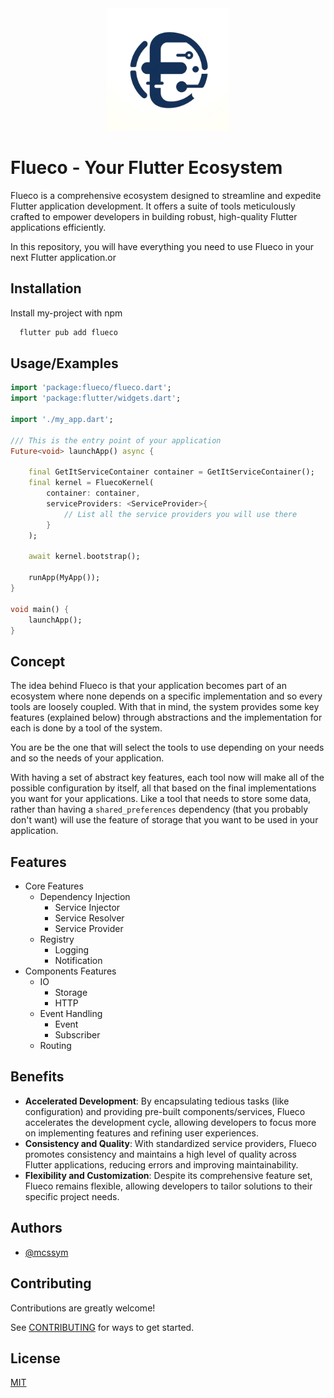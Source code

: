 <div style="width: 100%; text-align: center;"><img src="./logo-flueco.jpg" title="Flueco Logo" style="margin: auto; display: inline-block;" alt="Flueco Logo" width="196"/></div>

# Flueco - Your Flutter Ecosystem

Flueco is a comprehensive ecosystem designed to streamline and expedite Flutter application development. It offers a suite of tools meticulously crafted to empower developers in building robust, high-quality Flutter applications efficiently.

In this repository, you will have everything you need to use Flueco in your next Flutter application.or

## Installation

Install my-project with npm

```bash
  flutter pub add flueco
```

## Usage/Examples

```dart
import 'package:flueco/flueco.dart';
import 'package:flutter/widgets.dart';

import './my_app.dart';

/// This is the entry point of your application
Future<void> launchApp() async {
    
    final GetItServiceContainer container = GetItServiceContainer();
    final kernel = FluecoKernel(
        container: container,
        serviceProviders: <ServiceProvider>{
            // List all the service providers you will use there
        }
    );

    await kernel.bootstrap();

    runApp(MyApp());
}

void main() {
    launchApp();
}
```

## Concept

The idea behind Flueco is that your application becomes part of an ecosystem where none depends on a specific implementation and so every tools are loosely coupled. With that in mind, the system provides some key features (explained below) through abstractions and the implementation for each is done by a tool of the system.

You are be the one that will select the tools to use depending on your needs and so the needs of your application.

With having a set of abstract key features, each tool now will make all of the possible configuration by itself, all that based on the final implementations you want for your applications. Like a tool that needs to store some data, rather than having a `shared_preferences` dependency (that you probably don't want) will use the feature of storage that you want to be used in your application.

## Features

- Core Features
  - Dependency Injection
    - Service Injector
    - Service Resolver
    - Service Provider
  - Registry
    - Logging
    - Notification
- Components Features
  - IO
    - Storage
    - HTTP
  - Event Handling
    - Event
    - Subscriber
  - Routing

## Benefits

- **Accelerated Development**: By encapsulating tedious tasks (like configuration) and providing pre-built components/services, Flueco accelerates the development cycle, allowing developers to focus more on implementing features and refining user experiences.
- **Consistency and Quality**: With standardized service providers, Flueco promotes consistency and maintains a high level of quality across Flutter applications, reducing errors and improving maintainability.
- **Flexibility and Customization**: Despite its comprehensive feature set, Flueco remains flexible, allowing developers to tailor solutions to their specific project needs.

## Authors

- [@mcssym](https://github.com/mcssym)

## Contributing

Contributions are greatly welcome!

See [CONTRIBUTING](./CONTRIBUTING.md) for ways to get started.

## License

[MIT](./LICENSE)
